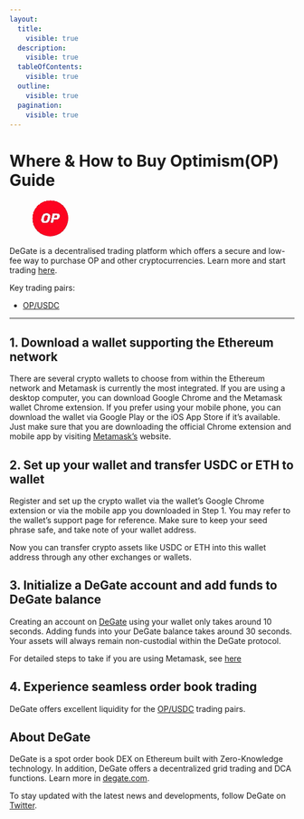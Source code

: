 ```yaml
---
layout:
  title:
    visible: true
  description:
    visible: true
  tableOfContents:
    visible: true
  outline:
    visible: true
  pagination:
    visible: true
---
```


# Where & How to Buy Optimism(OP) Guide

<figure><img src="../.gitbook/assets/op_0x1df721d242e0783f8fcab4a9ffe4f35bdf3299091715159114060.jpg" alt="OP" width="64" style="border-radius: 50%;"><figcaption></figcaption></figure>

DeGate is a decentralised trading platform which offers a secure and low-fee way to purchase OP and other cryptocurrencies. Learn more and start trading [here](https://app.degate.com/trade/USDC/0x1df721d242e0783f8fcab4a9ffe4f35bdf329909?utm_source=howtobuy).&#x20;

Key trading pairs:

* [OP/USDC](https://app.degate.com/trade/USDC/0x1df721d242e0783f8fcab4a9ffe4f35bdf329909?utm_source=howtobuy)

***

## 1. Download a wallet supporting the Ethereum network

There are several crypto wallets to choose from within the Ethereum network and Metamask is currently the most integrated. If you are using a desktop computer, you can download Google Chrome and the Metamask wallet Chrome extension. If you prefer using your mobile phone, you can download the wallet via Google Play or the iOS App Store if it’s available. Just make sure that you are downloading the official Chrome extension and mobile app by visiting [Metamask’s](https://metamask.io/) website.

## 2. Set up your wallet and transfer USDC or ETH to wallet

Register and set up the crypto wallet via the wallet’s Google Chrome extension or via the mobile app you downloaded in Step 1. You may refer to the wallet’s support page for reference. Make sure to keep your seed phrase safe, and take note of your wallet address.&#x20;

Now you can transfer crypto assets like USDC or ETH into this wallet address through any other exchanges or wallets.

## 3. Initialize a DeGate account and add funds to DeGate balance

Creating an account on [DeGate](https://app.degate.com/?utm_source=OP_howtobuy) using your wallet only takes around 10 seconds. Adding funds into your DeGate balance takes around 30 seconds. Your assets will always remain non-custodial within the DeGate protocol.

For detailed steps to take if you are using Metamask, see [here](https://docs.degate.com/v/product_en/main-features/wallet-connectivity/metamask)

## 4. Experience seamless order book trading

DeGate offers excellent liquidity for the [OP/USDC](https://app.degate.com/trade/USDC/0x1df721d242e0783f8fcab4a9ffe4f35bdf329909?utm_source=howtobuy) trading pairs.&#x20;

## About DeGate

DeGate is a spot order book DEX on Ethereum built with Zero-Knowledge technology. In addition, DeGate offers a decentralized grid trading and DCA functions. Learn more in [degate.com](https://degate.com/?utm_source=OP_howtobuy).

To stay updated with the latest news and developments, follow DeGate on [Twitter](https://twitter.com/degatedex).
